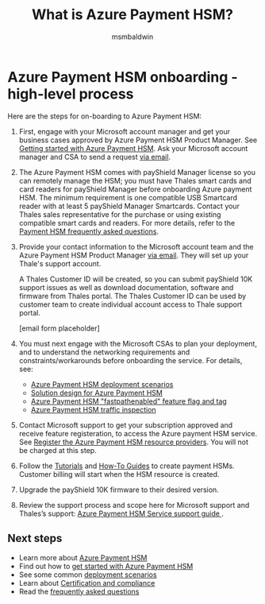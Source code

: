 ﻿---
title: What is Azure Payment HSM?
description: Learn how Azure Payment HSM is an Azure service that provides cryptographic key operations for real-time, critical payment transactions
services: payment-hsm
author: msmbaldwin
tags: azure-resource-manager

ms.service: payment-hsm
ms.workload: security
ms.topic: overview
ms.date: 01/20/2022
ms.author: mbaldwin


---
# Azure Payment HSM onboarding - high-level process

Here are the steps for on-boarding to Azure Payment HSM:

1. First, engage with your Microsoft account manager and get your business cases approved by Azure Payment HSM Product Manager.  See [Getting started with Azure Payment HSM](getting-started.md). Ask your Microsoft account manager and CSA to send a request [via email](mailto:paymentHSMRequest@microsoft.com).
2. The Azure Payment HSM comes with payShield Manager license so you can remotely manage the HSM; you must have Thales smart cards and card readers for payShield Manager before onboarding Azure payment HSM.  The minimum requirement is one compatible USB Smartcard reader with at least 5 payShield Manager Smartcards. Contact your Thales sales representative for the purchase or using existing compatible smart cards and readers. For more details, refer to the [Payment HSM frequently asked questions](faq.md).

3. Provide your contact information to the Microsoft account team and the Azure Payment HSM Product Manager [via email](mailto:paymentHSMRequest@microsoft.com). They will set up your Thale's support account.
  
    A Thales Customer ID will be created, so you can submit payShield 10K support issues as well as download documentation, software and firmware from Thales portal. The Thales Customer ID can be used by customer team to create individual account access to Thale support portal.
  
    [email form placeholder]
  
4. You must next engage with the Microsoft CSAs to plan your deployment, and to understand the networking requirements and constraints/workarounds before onboarding the service. For details, see:
    - [Azure Payment HSM deployment scenarios](deployment-scenarios.md)
    - [Solution design for Azure Payment HSM](solution-design.md)
    - [Azure Payment HSM "fastpathenabled" feature flag and tag](fastpathenabled.md)
    - [Azure Payment HSM traffic inspection](inspect-traffic.md)
    
5. Contact Microsoft support to get your subscription approved and receive feature registeration, to access the Azure payment HSM service. See [Register the Azure Payment HSM resource providers](register-payment-hsm-resource-providers.md?tabs=azure-cli). You will not be charged at this step.
6. Follow the [Tutorials](create-payment-hsm.md) and [How-To Guides](register-payment-hsm-resource-providers.md) to create payment HSMs. Customer billing will start when the HSM resource is created. 
7. Upgrade the payShield 10K firmware to their desired version.
8. Review the support process and scope here for Microsoft support and Thales’s support: [Azure Payment HSM Service support guide ](support.md).

## Next steps

- Learn more about [Azure Payment HSM](overview.md)
- Find out how to [get started with Azure Payment HSM](getting-started.md)
- See some common [deployment scenarios](deployment-scenarios.md)
- Learn about [Certification and compliance](certification-compliance.md)
- Read the [frequently asked questions](faq.yml)
